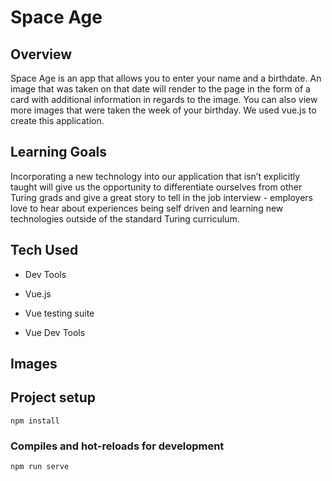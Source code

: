 # Space Age

## Overview

Space Age is an app that allows you to enter your name and a birthdate. An image that was taken on that date will render to the page in the form of a card with additional information in regards to the image. You can also view more images that were taken the week of your birthday. We used vue.js to create this application.


## Learning Goals

Incorporating a new technology into our application that isn’t explicitly taught will give us the opportunity to differentiate ourselves from other Turing grads and give a great story to tell in the job interview - employers love to hear about experiences being self driven and learning new technologies outside of the standard Turing curriculum.

## Tech Used

- Dev Tools

- Vue.js

- Vue testing suite

- Vue Dev Tools

## Images

## Project setup
```
npm install
```

### Compiles and hot-reloads for development
```
npm run serve
```
